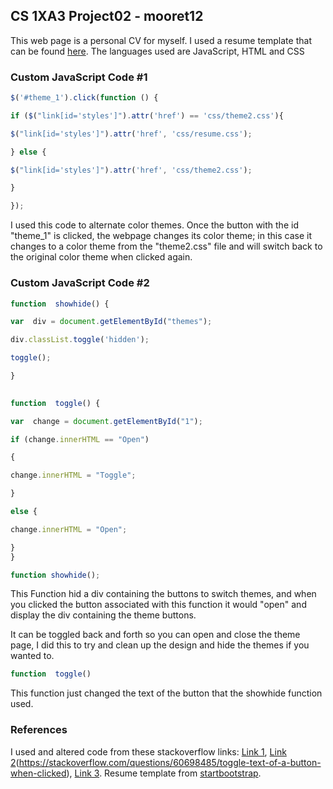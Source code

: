 ## CS 1XA3 Project02 - mooret12

This web page is a personal CV for myself. I used a resume template that can be found [here](https://startbootstrap.com/themes/resume/).  The languages used are JavaScript, HTML and CSS


### **Custom JavaScript Code**  #1

```javascript
$('#theme_1').click(function () {

if ($("link[id='styles']").attr('href') == 'css/theme2.css'){

$("link[id='styles']").attr('href', 'css/resume.css');

} else {

$("link[id='styles']").attr('href', 'css/theme2.css');

}

});
```
I used this code to alternate color themes. Once the button with the
id "theme_1" is clicked, the webpage changes its color theme; in this case it changes to a color theme from the "theme2.css" file and will switch back to the original color theme when clicked again.



### **Custom JavaScript Code**  #2

```javascript
function  showhide() {

var  div = document.getElementById("themes");

div.classList.toggle('hidden');

toggle();

}

 
function  toggle() {

var  change = document.getElementById("1");

if (change.innerHTML == "Open")

{

change.innerHTML = "Toggle";

}

else {

change.innerHTML = "Open";

}
}
```

```javascript 
function showhide(); 
```
This Function hid a div containing the buttons to switch themes, and when you clicked the button associated with this function it would "open" and display the div containing the theme buttons. 

It can be toggled back and forth so you can open and close the theme page, I did this to try and clean up the design and hide the themes if you wanted to.

```javascript
function  toggle()
``` 
This function just changed the text of the button that the showhide function used.

### References 

 I used and altered code from these  stackoverflow links:
 [Link 1](https://stackoverflow.com/questions/47655563/hide-and-show-text-by-click-on-div), [Link 2](https://stackoverflow.com/questions/60698485/toggle-text-of-a-button-when-clicked)(https://stackoverflow.com/questions/60698485/toggle-text-of-a-button-when-clicked), [Link 3](https://stackoverflow.com/questions/16025138/call-two-functions-from-same-onclick).
 Resume template from [startbootstrap](https://startbootstrap.com/themes/resume/).
